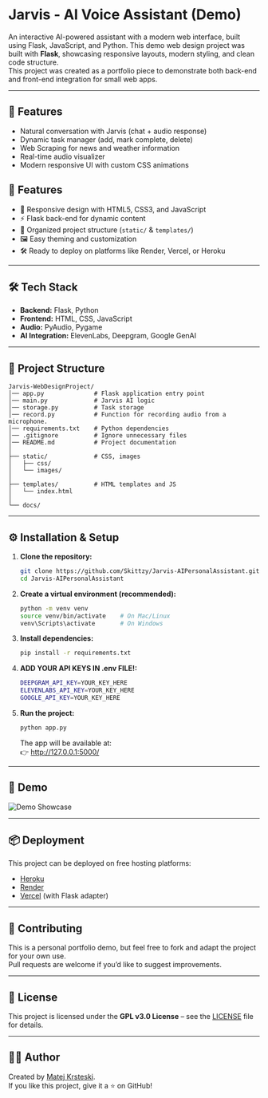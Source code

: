 # Jarvis - AI Voice Assistant (Demo)

An interactive AI-powered assistant with a modern web interface, built using Flask, JavaScript, and Python.
This demo web design project was built with **Flask**, showcasing responsive layouts, modern styling, and clean code structure.  
This project was created as a portfolio piece to demonstrate both back-end and front-end integration for small web apps.

---

## 🚀 Features
- Natural conversation with Jarvis (chat + audio response)
- Dynamic task manager (add, mark complete, delete)
- Web Scraping for news and weather information
- Real-time audio visualizer
- Modern responsive UI with custom CSS animations

## 🚀 Features

- 🎨 Responsive design with HTML5, CSS3, and JavaScript
- ⚡ Flask back-end for dynamic content
- 📂 Organized project structure (`static/` & `templates/`)
- 🖼️ Easy theming and customization
- 🛠️ Ready to deploy on platforms like Render, Vercel, or Heroku

---

## 🛠 Tech Stack
- **Backend:** Flask, Python
- **Frontend:** HTML, CSS, JavaScript
- **Audio:** PyAudio, Pygame
- **AI Integration:** ElevenLabs, Deepgram, Google GenAI

---

## 📂 Project Structure

```
Jarvis-WebDesignProject/
│── app.py              # Flask application entry point
│── main.py             # Jarvis AI logic
│── storage.py          # Task storage
│── record.py           # Function for recording audio from a microphone.
│── requirements.txt    # Python dependencies
│── .gitignore          # Ignore unnecessary files
│── README.md           # Project documentation
│
├── static/             # CSS, images
│   ├── css/
│   └── images/
│
├── templates/          # HTML templates and JS
│   └── index.html
│
└── docs/ 
```

---

## ⚙️ Installation & Setup

1. **Clone the repository:**
   ```bash
   git clone https://github.com/Skittzy/Jarvis-AIPersonalAssistant.git
   cd Jarvis-AIPersonalAssistant
   ```

2. **Create a virtual environment (recommended):**
    ```bash
    python -m venv venv
    source venv/bin/activate    # On Mac/Linux
    venv\Scripts\activate       # On Windows
    ```
3. **Install dependencies:**
    ```bash
    pip install -r requirements.txt
    ```
4. **ADD YOUR API KEYS IN .env FILE!:**
    ```bash
    DEEPGRAM_API_KEY=YOUR_KEY_HERE
    ELEVENLABS_API_KEY=YOUR_KEY_HERE
    GOOGLE_API_KEY=YOUR_KEY_HERE
    ```

5. **Run the project:**
    ```bash
    python app.py
    ```
    The app will be available at:  
    👉 http://127.0.0.1:5000/

---

## 🎥 Demo

![Demo Showcase](docs/JarvisAIPersonalAssistentShowcase.gif)  

---

## 📦 Deployment

This project can be deployed on free hosting platforms:  

- [Heroku](https://www.heroku.com/)  
- [Render](https://render.com/)  
- [Vercel](https://vercel.com/) (with Flask adapter)  

---

## 🤝 Contributing

This is a personal portfolio demo, but feel free to fork and adapt the project for your own use.  
Pull requests are welcome if you’d like to suggest improvements.

---

## 📜 License

This project is licensed under the **GPL v3.0 License** – see the [LICENSE](LICENSE) file for details.

---

## 👨‍💻 Author

Created by [Matej Krsteski](https://skittzy.github.io/personal-portfolio/).  
If you like this project, give it a ⭐ on GitHub!